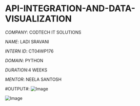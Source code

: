 # API-INTEGRATION-AND-DATA-VISUALIZATION

*COMPANY*: CODTECH IT SOLUTIONS

*NAME*: LADI SRAVANI

*INTERN ID*: CT04WP176

*DOMAIN*: PYTHON

*DURATION*:4 WEEKS

*MENTOR*: NEELA SANTOSH

#OUTPUT#:
![Image](https://github.com/user-attachments/assets/68fda8ce-9ac6-4313-afbf-ab64227d692e)

![Image](https://github.com/user-attachments/assets/1706fd11-ca3f-4ae9-9236-4ad80189cc2a)
